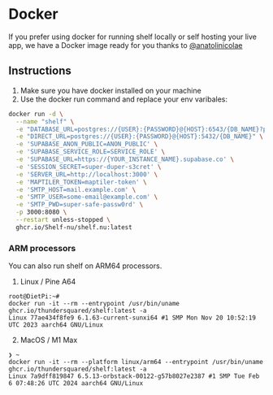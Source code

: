 # Docker

If you prefer using docker for running shelf locally or self hosting your live app, we have a Docker image ready for you thanks to [@anatolinicolae](https://github.com/anatolinicolae)

## Instructions

1. Make sure you have docker installed on your machine
2. Use the docker run command and replace your env varibales:

```sh
docker run -d \
  --name "shelf" \
  -e "DATABASE_URL=postgres://{USER}:{PASSWORD}@{HOST}:6543/{DB_NAME}?pgbouncer=true" \
  -e "DIRECT_URL=postgres://{USER}:{PASSWORD}@{HOST}:5432/{DB_NAME}" \
  -e 'SUPABASE_ANON_PUBLIC=ANON_PUBLIC' \
  -e 'SUPABASE_SERVICE_ROLE=SERVICE_ROLE' \
  -e 'SUPABASE_URL=https://{YOUR_INSTANCE_NAME}.supabase.co' \
  -e 'SESSION_SECRET=super-duper-s3cret' \
  -e 'SERVER_URL=http://localhost:3000' \
  -e 'MAPTILER_TOKEN=maptiler-token' \
  -e 'SMTP_HOST=mail.example.com' \
  -e 'SMTP_USER=some-email@example.com' \
  -e 'SMTP_PWD=super-safe-passw0rd' \
  -p 3000:8080 \
  --restart unless-stopped \
  ghcr.io/Shelf-nu/shelf.nu:latest
```

### ARM processors

You can also run shelf on ARM64 processors.

1. Linux / Pine A64

```shell
root@DietPi:~#
docker run -it --rm --entrypoint /usr/bin/uname ghcr.io/thundersquared/shelf:latest -a
Linux 77ae434f8fe9 6.1.63-current-sunxi64 #1 SMP Mon Nov 20 10:52:19 UTC 2023 aarch64 GNU/Linux
```

2. MacOS / M1 Max

```shell
❯ ~
docker run -it --rm --platform linux/arm64 --entrypoint /usr/bin/uname ghcr.io/thundersquared/shelf:latest -a
Linux 7a9dff819847 6.5.13-orbstack-00122-g57b8027e2387 #1 SMP Tue Feb  6 07:48:26 UTC 2024 aarch64 GNU/Linux
```
